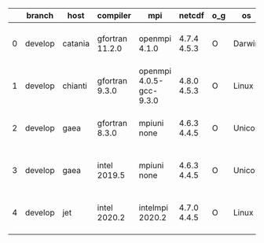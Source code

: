 |    | branch   | host    | compiler        | mpi                     | netcdf      | o_g   | os     | build   | u_pass   | u_fail   | s_pass   | s_fail   | e_pass   | e_fail   | nuopc_pass   | nuopc_fail   | artifacts_hash                                                                                                                                                      | modified                  |
|----|----------|---------|-----------------|-------------------------|-------------|-------|--------|---------|----------|----------|----------|----------|----------|----------|--------------|--------------|---------------------------------------------------------------------------------------------------------------------------------------------------------------------|---------------------------|
|  0 | develop  | catania | gfortran 11.2.0 | openmpi 4.1.0           | 4.7.4 4.5.3 | O     | Darwin | pass    | 13508    | 154      | 41       | 8        | 80       | 0        | 45           | 5            | [artifacts](https://github.com/esmf-org/esmf-test-artifacts/tree/1c65154b74bcada23bb55ddba2590c85ac8ac390/develop/catania/gfortran/11.2.0/O/openmpi/4.1.0)          | 2022-05-03 00:06:29 -0600 |
|  1 | develop  | chianti | gfortran 9.3.0  | openmpi 4.0.5-gcc-9.3.0 | 4.8.0 4.5.3 | O     | Linux  | pass    | 13662    | 0        | 49       | 0        | 80       | 0        | 50           | 0            | [artifacts](https://github.com/esmf-org/esmf-test-artifacts/tree/3ff0ba2f20be59f42ea87d253d9aa9463dc52d12/develop/chianti/gfortran/9.3.0/O/openmpi/4.0.5-gcc-9.3.0) | 2022-05-03 01:54:21 -0400 |
|  2 | develop  | gaea    | gfortran 8.3.0  | mpiuni none             | 4.6.3 4.4.5 | O     | Unicos | pass    | pending  | pending  | pending  | pending  | pending  | pending  | pending      | pending      | [artifacts](https://github.com/esmf-org/esmf-test-artifacts/tree/214a7a384d2c37d0b533812dfa314765c5bde588/develop/gaea/gfortran/8.3.0/O/mpiuni/none)                | 2022-05-03 00:24:58 -0400 |
|  3 | develop  | gaea    | intel 2019.5    | mpiuni none             | 4.6.3 4.4.5 | O     | Unicos | pass    | pending  | pending  | pending  | pending  | pending  | pending  | pending      | pending      | [artifacts](https://github.com/esmf-org/esmf-test-artifacts/tree/8e677acfc230b2ca55dd6408e8681250f16e227a/develop/gaea/intel/2019.5/O/mpiuni/none)                  | 2022-05-03 00:35:08 -0400 |
|  4 | develop  | jet     | intel 2020.2    | intelmpi 2020.2         | 4.7.0 4.4.5 | O     | Linux  | pass    | pending  | pending  | pending  | pending  | pending  | pending  | pending      | pending      | [artifacts](https://github.com/esmf-org/esmf-test-artifacts/tree/c4eef7d77f2fca8c183585801b3d998a7d84c786/develop/jet/intel/2020.2/O/intelmpi/2020.2)               | 2022-05-03 04:07:41 +0000 |